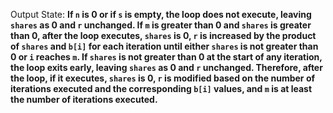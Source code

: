 Output State: **If `n` is 0 or if `s` is empty, the loop does not execute, leaving `shares` as 0 and `r` unchanged. If `m` is greater than 0 and `shares` is greater than 0, after the loop executes, `shares` is 0, `r` is increased by the product of `shares` and `b[i]` for each iteration until either `shares` is not greater than 0 or `i` reaches `m`. If `shares` is not greater than 0 at the start of any iteration, the loop exits early, leaving `shares` as 0 and `r` unchanged. Therefore, after the loop, if it executes, `shares` is 0, `r` is modified based on the number of iterations executed and the corresponding `b[i]` values, and `m` is at least the number of iterations executed.**